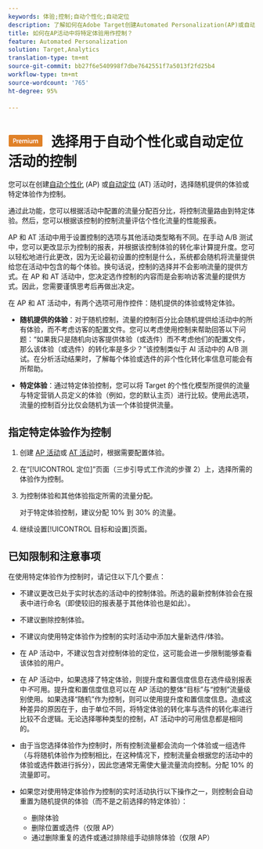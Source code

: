 ```yaml
---
keywords: 体验;控制;自动个性化;自动定位
description: 了解如何在Adobe Target创建Automated Personalization(AP)或自动目标活动时选择要用作控制的体验。
title: 如何在AP活动中将特定体验用作控制？
feature: Automated Personalization
solution: Target,Analytics
translation-type: tm+mt
source-git-commit: bb27f6e540998f7dbe7642551f7a5013f2fd25b4
workflow-type: tm+mt
source-wordcount: '765'
ht-degree: 95%

---
```



# ![PREMIUM](/help/assets/premium.png) 选择用于自动个性化或自动定位活动的控制

您可以在创建[自动个性化](/help/c-activities/t-automated-personalization/automated-personalization.md) (AP) 或[自动定位](/help/c-activities/auto-target/auto-target-to-optimize.md) (AT) 活动时，选择随机提供的体验或特定体验作为控制。

通过此功能，您可以根据活动中配置的流量分配百分比，将控制流量路由到特定体验。然后，您可以根据该控制的控制流量评估个性化流量的性能报表。

AP 和 AT 活动中用于设置控制的选项与其他活动类型略有不同。在手动 A/B 测试中，您可以更改显示为控制的报表，并根据该控制体验的转化率计算提升度。您可以轻松地进行此更改，因为无论最初设置的控制是什么，系统都会随机将流量提供给您在活动中包含的每个体验。换句话说，控制的选择并不会影响流量的提供方式。在 AP 和 AT 活动中，您决定选作控制的内容而是会影响访客流量的提供方式。因此，您需要谨慎思考后再做出决定。

在 AP 和 AT 活动中，有两个选项可用作控件：随机提供的体验或特定体验。

* **随机提供的体验**：对于随机控制，流量的控制百分比会随机提供给活动中的所有体验，而不考虑访客的配置文件。您可以考虑使用控制来帮助回答以下问题：“如果我只是随机向访客提供体验（或选件）而不考虑他们的配置文件，那么该体验（或选件）的转化率是多少？”该控制类似于 AI 活动中的 A/B 测试。在分析活动结果时，了解每个体验或选件的非个性化转化率信息可能会有所帮助。

* **特定体验**：通过特定体验控制，您可以将 Target 的个性化模型所提供的流量与特定营销人员定义的体验（例如，您的默认主页）进行比较。使用此选项，流量的控制百分比仅会随机为该一个体验提供流量。

## 指定特定体验作为控制

1. 创建 [AP 活动](/help/c-activities/t-automated-personalization/create-ap-activity.md)或 [AT 活动](/help/c-activities/t-test-ab/t-test-create-ab/ab-audience.md)时，根据需要配置体验。
1. 在“[!UICONTROL 定位]”页面（三步引导式工作流的步骤 2）上，选择所需的体验作为控制。
1. 为控制体验和其他体验指定所需的流量分配。

   对于特定体验控制，建议分配 10% 到 30% 的流量。

1. 继续设置[!UICONTROL 目标和设置]页面。

## 已知限制和注意事项

在使用特定体验作为控制时，请记住以下几个要点：

* 不建议更改已处于实时状态的活动中的控制体验。所选的最新控制体验会在报表中进行命名（即使较旧的报表基于其他体验也是如此）。
* 不建议删除控制体验。
* 不建议向使用特定体验作为控制的实时活动中添加大量新选件/体验。
* 在 AP 活动中，不建议包含对控制体验的定位，这可能会进一步限制能够查看该体验的用户。
* 在 AP 活动中，如果选择了特定体验，则提升度和置信度信息在选件级别报表中&#x200B;*不*&#x200B;可用。提升度和置信度信息可以在 AP 活动的整体“目标”与“控制”流量级别使用。如果选择“随机”作为控制，则可以使用提升度和置信度信息。造成这种差异的原因在于，由于单位不同，将特定体验的转化率与选件的转化率进行比较不合逻辑。无论选择哪种类型的控制，AT 活动中的可用信息都是相同的。
* 由于当您选择体验作为控制时，所有控制流量都会流向一个体验或一组选件（与将随机体验作为控制相比，在这种情况下，控制流量会根据您的活动中的体验或选件数进行拆分），因此您通常无需使大量流量流向控制。分配 10% 的流量即可。
* 如果您对使用特定体验作为控制的实时活动执行以下操作之一，则控制会自动重置为随机提供的体验（而不是之前选择的特定体验）：

   * 删除体验
   * 删除位置或选件（仅限 AP）
   * 通过删除重复的选件或通过排除组手动排除体验（仅限 AP）

